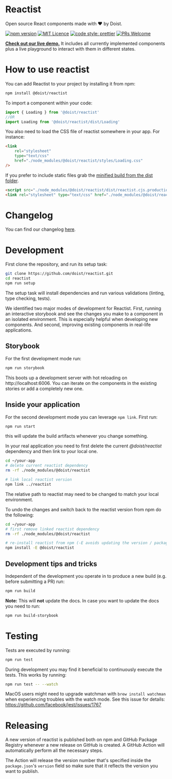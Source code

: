 # Reactist

Open source React components made with ❤️ by Doist.

[![npm version](https://badge.fury.io/js/%40doist%2Freactist.svg)](https://badge.fury.io/js/%40doist%2Freactist)
[![MIT Licence](https://badges.frapsoft.com/os/mit/mit.svg?v=103)](https://opensource.org/licenses/mit-license.php)
[![code style: prettier](https://img.shields.io/badge/code_style-prettier-ff69b4.svg?style=flat-square)](https://github.com/prettier/prettier)
[![PRs Welcome](https://img.shields.io/badge/PRs-welcome-brightgreen.svg?style=flat-square)](http://makeapullrequest.com)

**[Check out our live demo.](http://doist.github.io/reactist)** It includes all currently implemented components plus a live playground to interact with them in different states.

# How to use reactist

You can add Reactist to your project by installing it from npm:

```sh
npm install @doist/reactist
```

To import a component within your code:

```js
import { Loading } from '@doist/reactist'
//OR
import Loading from '@doist/reactist/dist/Loading'
```

You also need to load the CSS file of reactist somewhere in your app. For instance:

```html
<link
    rel="stylesheet"
    type="text/css"
    href="./node_modules/@doist/reactist/styles/Loading.css"
/>
```

If you prefer to include static files grab the [minified build from the dist folder](https://github.com/Doist/reactist/tree/develop/dist).

```html
<script src="./node_modules/@doist/reactist/dist/reactist.cjs.production.min.js"></script>
<link rel="stylesheet" type="text/css" href="./node_modules/@doist/reactist/styles/reactist.css" />
```

# Changelog

You can find our changelog [here](./CHANGELOG.md).

# Development

First clone the repository, and run its setup task:

```sh
git clone https://github.com/doist/reactist.git
cd reactist
npm run setup
```

The setup task will install dependencies and run various validations (linting, type checking, tests).

We identified two major modes of development for Reactist. First, running an interactive storybook and see the changes you make to a component in an isolated environment. This is especially helpful when developing new components. And second, improving existing components in real-life applications.

## Storybook

For the first development mode run:

```sh
npm run storybook
```

This boots up a development server with hot reloading on http://localhost:6006. You can iterate on the components in the existing stories or add a completely new one.

## Inside your application

For the second development mode you can leverage `npm link`. First run:

```sh
npm run start
```

this will update the build artifacts whenever you change something.

In your real application you need to first delete the current _@doist/reactist_ dependency and then link to your local one.

```sh
cd ~/your-app
# delete current reactist dependency
rm -rf ./node_modules/@doist/reactist

# link local reactist version
npm link ../reactist
```

The relative path to reactist may need to be changed to match your local environment.

To undo the changes and switch back to the reactist version from npm do the following:

```sh
cd ~/your-app
# first remove linked reactist dependency
rm -rf ./node_modules/@doist/reactist

# re-install reactist from npm (-E avoids updating the version / package-lock.json)
npm install -E @doist/reactist
```

## Development tips and tricks

Independent of the development you operate in to produce a new build (e.g. before submitting a PR) run:

```sh
npm run build
```

**Note:** This will **not** update the docs. In case you want to update the docs you need to run:

```sh
npm run build-storybook
```

# Testing

Tests are executed by running:

```sh
npm run test
```

During development you may find it beneficial to continuously execute the tests. This works by running:

```sh
npm run test -- --watch
```

MacOS users might need to upgrade watchman with `brew install watchman` when experiencing troubles with the watch mode. See this issue for details: https://github.com/facebook/jest/issues/1767

# Releasing

A new version of reactist is published both on npm and GitHub Package Registry whenever a new release on GitHub is created. A GitHub Action will automatically perform all the necessary steps.

The Action will release the version number that's specified inside the `package.json`'s `version` field so make sure that it reflects the version you want to publish.
